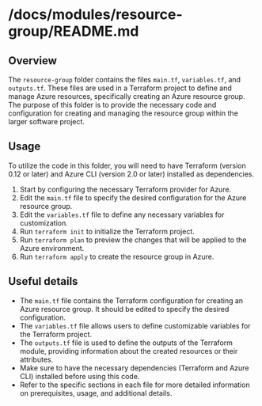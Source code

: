 # /docs/modules/resource-group/README.md

## Overview
The `resource-group` folder contains the files `main.tf`, `variables.tf`, and `outputs.tf`. These files are used in a Terraform project to define and manage Azure resources, specifically creating an Azure resource group. The purpose of this folder is to provide the necessary code and configuration for creating and managing the resource group within the larger software project.

## Usage
To utilize the code in this folder, you will need to have Terraform (version 0.12 or later) and Azure CLI (version 2.0 or later) installed as dependencies. 

1. Start by configuring the necessary Terraform provider for Azure.
2. Edit the `main.tf` file to specify the desired configuration for the Azure resource group.
3. Edit the `variables.tf` file to define any necessary variables for customization.
4. Run `terraform init` to initialize the Terraform project.
5. Run `terraform plan` to preview the changes that will be applied to the Azure environment.
6. Run `terraform apply` to create the resource group in Azure.

## Useful details
- The `main.tf` file contains the Terraform configuration for creating an Azure resource group. It should be edited to specify the desired configuration.
- The `variables.tf` file allows users to define customizable variables for the Terraform project.
- The `outputs.tf` file is used to define the outputs of the Terraform module, providing information about the created resources or their attributes.
- Make sure to have the necessary dependencies (Terraform and Azure CLI) installed before using this code.
- Refer to the specific sections in each file for more detailed information on prerequisites, usage, and additional details.